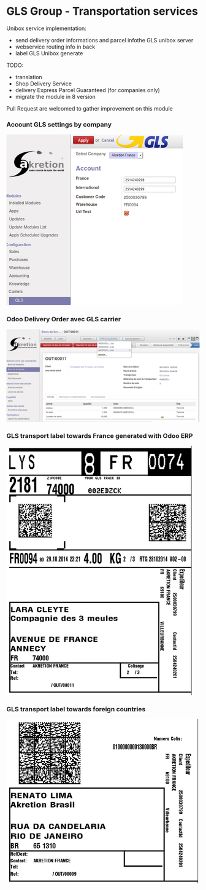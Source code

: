 
GLS Group - Transportation services
===================================

Unibox service implementation:
- send delivery order informations and parcel infothe GLS unibox server
- webservice routing info in back
- label GLS Unibox generate


TODO:
- translation
- Shop Delivery Service
- delivery Express Parcel Guaranteed (for companies only)
- migrate the module in 8 version

Pull Request are welcomed to gather improvement on this module

### Account GLS settings by company
![Account GLS settings by company Odoo ERP](/delivery_carrier_label_gls/static/description/gls1.png)


### Odoo Delivery Order avec GLS carrier
![Odoo Delivery Order avec GLS carrier with Odoo ERP](/delivery_carrier_label_gls/static/description/gls2.png)


### GLS transport label towards France generated with Odoo ERP
![GLS transport label towards France generated with Odoo ERP](/delivery_carrier_label_gls/static/description/gls3.png)


### GLS transport label towards foreign countries
![GLS transport label towards foreign countries](/delivery_carrier_label_gls/static/description/gls4.png )

